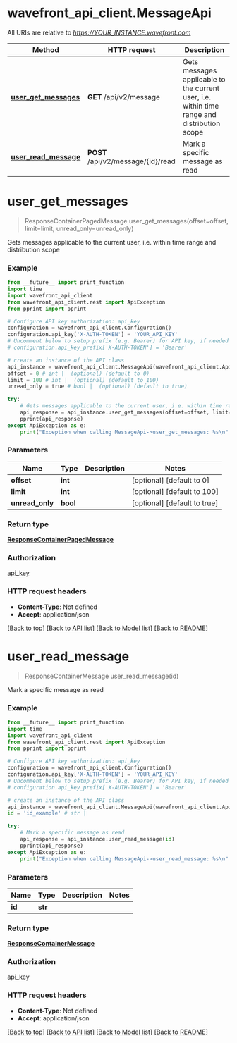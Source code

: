 # wavefront_api_client.MessageApi

All URIs are relative to *https://YOUR_INSTANCE.wavefront.com*

Method | HTTP request | Description
------------- | ------------- | -------------
[**user_get_messages**](MessageApi.md#user_get_messages) | **GET** /api/v2/message | Gets messages applicable to the current user, i.e. within time range and distribution scope
[**user_read_message**](MessageApi.md#user_read_message) | **POST** /api/v2/message/{id}/read | Mark a specific message as read


# **user_get_messages**
> ResponseContainerPagedMessage user_get_messages(offset=offset, limit=limit, unread_only=unread_only)

Gets messages applicable to the current user, i.e. within time range and distribution scope



### Example
```python
from __future__ import print_function
import time
import wavefront_api_client
from wavefront_api_client.rest import ApiException
from pprint import pprint

# Configure API key authorization: api_key
configuration = wavefront_api_client.Configuration()
configuration.api_key['X-AUTH-TOKEN'] = 'YOUR_API_KEY'
# Uncomment below to setup prefix (e.g. Bearer) for API key, if needed
# configuration.api_key_prefix['X-AUTH-TOKEN'] = 'Bearer'

# create an instance of the API class
api_instance = wavefront_api_client.MessageApi(wavefront_api_client.ApiClient(configuration))
offset = 0 # int |  (optional) (default to 0)
limit = 100 # int |  (optional) (default to 100)
unread_only = true # bool |  (optional) (default to true)

try:
    # Gets messages applicable to the current user, i.e. within time range and distribution scope
    api_response = api_instance.user_get_messages(offset=offset, limit=limit, unread_only=unread_only)
    pprint(api_response)
except ApiException as e:
    print("Exception when calling MessageApi->user_get_messages: %s\n" % e)
```

### Parameters

Name | Type | Description  | Notes
------------- | ------------- | ------------- | -------------
 **offset** | **int**|  | [optional] [default to 0]
 **limit** | **int**|  | [optional] [default to 100]
 **unread_only** | **bool**|  | [optional] [default to true]

### Return type

[**ResponseContainerPagedMessage**](ResponseContainerPagedMessage.md)

### Authorization

[api_key](../README.md#api_key)

### HTTP request headers

 - **Content-Type**: Not defined
 - **Accept**: application/json

[[Back to top]](#) [[Back to API list]](../README.md#documentation-for-api-endpoints) [[Back to Model list]](../README.md#documentation-for-models) [[Back to README]](../README.md)

# **user_read_message**
> ResponseContainerMessage user_read_message(id)

Mark a specific message as read



### Example
```python
from __future__ import print_function
import time
import wavefront_api_client
from wavefront_api_client.rest import ApiException
from pprint import pprint

# Configure API key authorization: api_key
configuration = wavefront_api_client.Configuration()
configuration.api_key['X-AUTH-TOKEN'] = 'YOUR_API_KEY'
# Uncomment below to setup prefix (e.g. Bearer) for API key, if needed
# configuration.api_key_prefix['X-AUTH-TOKEN'] = 'Bearer'

# create an instance of the API class
api_instance = wavefront_api_client.MessageApi(wavefront_api_client.ApiClient(configuration))
id = 'id_example' # str | 

try:
    # Mark a specific message as read
    api_response = api_instance.user_read_message(id)
    pprint(api_response)
except ApiException as e:
    print("Exception when calling MessageApi->user_read_message: %s\n" % e)
```

### Parameters

Name | Type | Description  | Notes
------------- | ------------- | ------------- | -------------
 **id** | **str**|  | 

### Return type

[**ResponseContainerMessage**](ResponseContainerMessage.md)

### Authorization

[api_key](../README.md#api_key)

### HTTP request headers

 - **Content-Type**: Not defined
 - **Accept**: application/json

[[Back to top]](#) [[Back to API list]](../README.md#documentation-for-api-endpoints) [[Back to Model list]](../README.md#documentation-for-models) [[Back to README]](../README.md)

